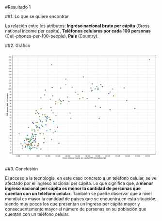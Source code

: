 #Resultado 1

##1. Lo que se quiere encontrar

La relación entre los atributos: **Ingreso nacional bruto per cápita** (Gross national income per capita), **Teléfonos celulares por cada 100 personas** (Cell-phones-per-100-people), **País** (Country).

##2. Gráfico

![Graf. 1](reporte_1.png)

##3. Conclusión

El acceso a la tecnología, en este caso concreto a un teléfono celular, se ve afectado por el ingreso nacional per cápita. Lo que significa que, **a menor ingreso nacional per cápita es menor la cantidad de personas que cuentan con un teléfono celular**. También se puede observar que a nivel mundial es mayor la cantidad de paises que se encuentra en esta situación, siendo muy pocos los que presentan un ingreso per cápita mayor y consecuentemente mayor el número de personas en su población que cuentan con un teléfono celular.
